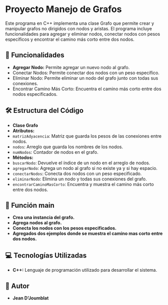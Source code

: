 # Proyecto Manejo de Grafos
Este programa en C++ implementa una clase Grafo que permite crear y manipular grafos no dirigidos con nodos y aristas. El programa incluye funcionalidades para agregar y eliminar nodos, conectar nodos con pesos específicos y encontrar el camino más corto entre dos nodos.

## 📝 Funcionalidades 
- **Agregar Nodo:** Permite agregar un nuevo nodo al grafo.
- Conectar Nodos: Permite conectar dos nodos con un peso específico.
- Eliminar Nodo: Permite eliminar un nodo del grafo junto con todas sus conexiones.
- Encontrar Camino Más Corto: Encuentra el camino más corto entre dos nodos especificados.

## 🛠️ Estructura del Código 
- **Clase Grafo**
- **Atributos:**
- `matrizAdyacencia`: Matriz que guarda los pesos de las conexiones entre nodos.
- `nodos`: Arreglo que guarda los nombres de los nodos.
- `numNodos`: Contador de nodos en el grafo.
- **Métodos:**
- `buscarNodo`: Devuelve el índice de un nodo en el arreglo de nodos.
- `agregarNodo`: Agrega un nodo al grafo si no existe ya y si hay espacio.
- `conectarNodos`: Conecta dos nodos con un peso especificado.
- `eliminarNodo`: Elimina un nodo y todas sus conexiones del grafo.
- `encontrarCaminoMasCorto`: Encuentra y muestra el camino más corto entre dos nodos.
## 📄 Función main
- **Crea una instancia del grafo.**
- **Agrega nodos al grafo.**
- **Conecta los nodos con los pesos especificados.**
- **Agregados dos ejemplos donde se muestra el camino mas corto entre dos nodos.**

## 💻 Tecnologías Utilizadas
- **C++:** Lenguaje de programación utilizado para desarrollar el sistema.

## 👥 Autor
- **Jean D'Joumblat**

